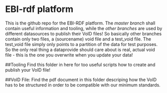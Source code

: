 # EBI-rdf platform

This is the github repo for the EBI-RDF platform. The *master branch* shall contain useful information and tooling, while the *other branches* are used by different datasources to publish their VoID files! So basically other branches contain only two files, a (sourcename) void file and a test_void file. The test_void file simply only points to a partition of the data for test purposes. So the only real thing a dataprovide should care about is real, actual void file - this is the one you overwrite when you update your data! 

##Tooling
Find this folder in here for too useful scripts how to create and publish your VoID file! 

##VoID File:
Find the pdf document in this folder descriping how the VoID has to be structured in order to be compatible with our minimum standards.   
